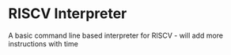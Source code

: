 # RISCV Interpreter

A basic command line based interpreter for RISCV - will add more instructions with time

